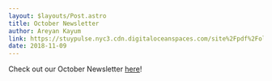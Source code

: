 ```yaml
---
layout: $layouts/Post.astro
title: October Newsletter
author: Areyan Kayum
link: https://stuypulse.nyc3.cdn.digitaloceanspaces.com/site%2Fpdf%2Fold_pdfs%2F2018_october.pdf
date: 2018-11-09
---
```


Check out our October Newsletter [here](https://stuypulse.nyc3.cdn.digitaloceanspaces.com/site%2Fpdf%2Fold_pdfs%2F2018_october.pdf)!
